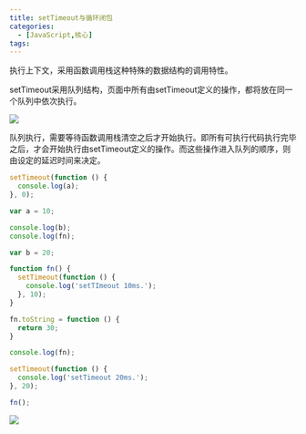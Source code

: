 ```yaml
---
title: setTimeout与循环闭包
categories:
  - [JavaScript,核心]
tags: 
---
```


执行上下文，采用函数调用栈这种特殊的数据结构的调用特性。

setTimeout采用队列结构，页面中所有由setTimeout定义的操作，都将放在同一个队列中依次执行。

![](https://upload-images.jianshu.io/upload_images/599584-91ecf3a7ff2ea3da.png?imageMogr2/auto-orient/strip|imageView2/2/w/1200/format/webp)

队列执行，需要等待函数调用栈清空之后才开始执行。即所有可执行代码执行完毕之后，才会开始执行由setTimeout定义的操作。而这些操作进入队列的顺序，则由设定的延迟时间来决定。

```javascript
setTimeout(function () {
  console.log(a);
}, 0);

var a = 10;

console.log(b);
console.log(fn);

var b = 20;

function fn() {
  setTimeout(function () {
    console.log('setTImeout 10ms.');
  }, 10);
}

fn.toString = function () {
  return 30;
}

console.log(fn);

setTimeout(function () {
  console.log('setTimeout 20ms.');
}, 20);

fn();
```

![](https://upload-images.jianshu.io/upload_images/599584-bc54089aededce6f.png?imageMogr2/auto-orient/strip|imageView2/2/w/1200/format/webp)
